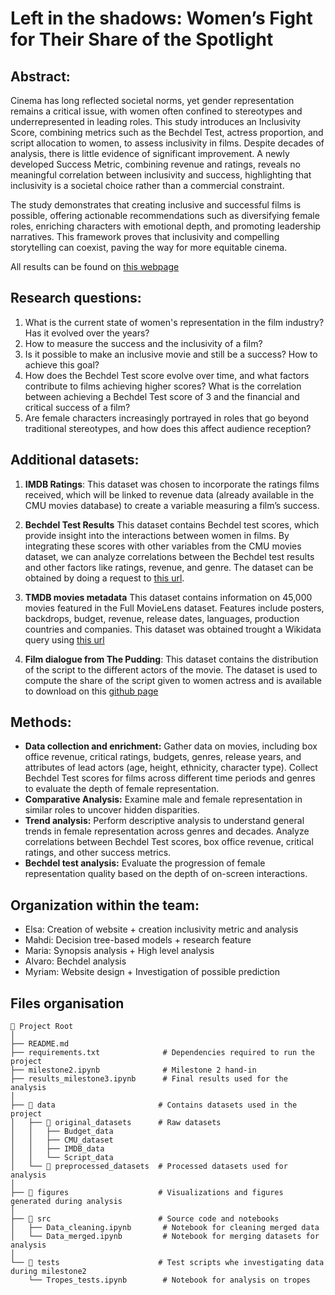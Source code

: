 # Left in the shadows: Women’s Fight for Their Share of the Spotlight

## Abstract:

Cinema has long reflected societal norms, yet gender representation remains a critical issue, with women often confined to stereotypes and underrepresented in leading roles. This study introduces an Inclusivity Score, combining metrics such as the Bechdel Test, actress proportion, and script allocation to women, to assess inclusivity in films. Despite decades of analysis, there is little evidence of significant improvement. A newly developed Success Metric, combining revenue and ratings, reveals no meaningful correlation between inclusivity and success, highlighting that inclusivity is a societal choice rather than a commercial constraint.

The study demonstrates that creating inclusive and successful films is possible, offering actionable recommendations such as diversifying female roles, enriching characters with emotional depth, and promoting leadership narratives. This framework proves that inclusivity and compelling storytelling can coexist, paving the way for more equitable cinema.

All results can be found on [this webpage](https://elsahtz2.github.io/SAR-ADA_website/)

## Research questions:

1. What is the current state of women's representation in the film industry? Has it evolved over the years?
2. How to measure the success and the inclusivity of a film?
3. Is it possible to make an inclusive movie and still be a success? How to achieve this goal?
4. How does the Bechdel Test score evolve over time, and what factors contribute to films achieving higher scores? What is the correlation between achieving a Bechdel Test score of 3 and the financial and critical success of a film?
5. Are female characters increasingly portrayed in roles that go beyond traditional stereotypes, and how does this affect audience reception?

## Additional datasets:

1. **IMDB Ratings**:
   This dataset was chosen to incorporate the ratings films received, which will be linked to revenue data (already available in the CMU movies database) to create a variable measuring a film’s success.

2. **Bechdel Test Results**
   This dataset contains Bechdel test scores, which provide insight into the interactions between women in films. By integrating these scores with other variables from the CMU movies dataset, we can analyze correlations between the Bechdel test results and other factors like ratings, revenue, and genre. The dataset can be obtained by doing a request to [this url]('http://bechdeltest.com/api/v1/getAllMovies').

3. **TMDB movies metadata**
   This dataset contains information on 45,000 movies featured in the Full MovieLens dataset.
   Features include posters, backdrops, budget, revenue, release dates, languages, production countries and companies.
   This dataset was obtained trought a Wikidata query using [this url](https://query.wikidata.org)

4. **Film dialogue from The Pudding**:
   This dataset contains the distribution of the script to the different actors of the movie. The dataset is used to compute the share of the script given to women actress and is available to download on this [github page](https://github.com/matthewfdaniels/scripts/)

## Methods:

- **Data collection and enrichment:** Gather data on movies, including box office revenue, critical ratings, budgets, genres, release years, and attributes of lead actors (age, height, ethnicity, character type). Collect Bechdel Test scores for films across different time periods and genres to evaluate the depth of female representation.
- **Comparative Analysis:** Examine male and female representation in similar roles to uncover hidden disparities.
- **Trend analysis:** Perform descriptive analysis to understand general trends in female representation across genres and decades. Analyze correlations between Bechdel Test scores, box office revenue, critical ratings, and other success metrics.
- **Bechdel test analysis:** Evaluate the progression of female representation quality based on the depth of on-screen interactions.

## Organization within the team:

- Elsa: Creation of website + creation inclusivity metric and analysis
- Mahdi: Decision tree-based models + research feature
- Maria: Synopsis analysis + High level analysis
- Alvaro: Bechdel analysis
- Myriam: Website design + Investigation of possible prediction

## Files organisation

```plaintext
📂 Project Root
│
├── README.md
├── requirements.txt              # Dependencies required to run the project
├── milestone2.ipynb              # Milestone 2 hand-in
├── results_milestone3.ipynb      # Final results used for the analysis
│
├── 📂 data                       # Contains datasets used in the project
│   ├── 📂 original_datasets      # Raw datasets
│   │   ├── Budget_data
│   │   ├── CMU_dataset
│   │   ├── IMDB_data
│   │   └── Script_data
│   └── 📂 preprocessed_datasets  # Processed datasets used for analysis
│
├── 📂 figures                    # Visualizations and figures generated during analysis
│
├── 📂 src                        # Source code and notebooks
│   ├── Data_cleaning.ipynb       # Notebook for cleaning merged data
│   └── Data_merged.ipynb         # Notebook for merging datasets for analysis
│
└── 📂 tests                      # Test scripts whe investigating data during milestone2
    └── Tropes_tests.ipynb        # Notebook for analysis on tropes
```
